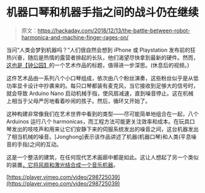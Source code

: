 # 机器口琴和机器手指之间的战斗仍在继续

> 原文：<https://hackaday.com/2018/12/13/the-battle-between-robot-harmonica-and-machine-finger-rages-on/>

当问“人类会梦到机器吗？”人们很自然会想到 iPhone 或 Playstation 发布前的狂热兴奋，随后是热情的露营者排起的长队，他们渴望尽快拿到最新的硬件。然而，[这也是【钟公园】](https://jonghongpark.com/do-humans-dream-of-machines.html)的一个艺术作品的标题，值得进一步深思。(休息后的视频。)

这件艺术品由一系列八个小口琴组成，依次由八个粉丝演奏，这些粉丝似乎是从低功率显卡设计中抄袭来的。每只口琴都装有麦克风，当它接收到足够大的信号时，就会导致 Arduino Nano 启动机械手指，使风扇减速，直到噪音停止。这在机械上相当于父母严厉地看着吵闹的孩子。然后，循环又开始了。

这种构建非常像我们在艺术世界中看到的类型——尽可能简单地组合在一起，八个 Arduinos 运行八个 harmonicas，而工程方法可能更关注效率和成本。在玩具口琴发出的吱吱声和用来让它们安静下来的伺服系统发出的噪音之间，这台机器发出了相当机械的噪音。[Jonghong]表示该作品讲述了机器(机器口琴)和人类(平息噪音的手指)之间的互动。

这是一个整洁的建筑，在任何现代艺术画廊中都是如此。这让人想起了另一个类似的装置[，它将风扇和激光结合成一个音乐机器](https://hackaday.com/2016/06/24/autonomous-musical-soundscapes-from-42-fans-and-7-lasers/)。

[https://player.vimeo.com/video/298725039](https://player.vimeo.com/video/298725039)